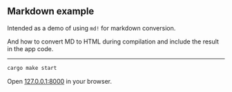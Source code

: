 ## Markdown example

Intended as a demo of using `md!` for markdown conversion.

And how to convert MD to HTML during compilation and include the result in the app code. 

---

```bash
cargo make start
```

Open [127.0.0.1:8000](http://127.0.0.1:8000) in your browser.

